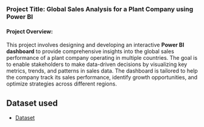 ### Project Title: **Global Sales Analysis for a Plant Company using Power BI**

#### Project Overview:
This project involves designing and developing an interactive **Power BI dashboard** to provide comprehensive insights into the global sales performance of a plant company operating in multiple countries. The goal is to enable stakeholders to make data-driven decisions by visualizing key metrics, trends, and patterns in sales data. The dashboard is tailored to help the company track its sales performance, identify growth opportunities, and optimize strategies across different regions.

## Dataset used 
 - <a href="https://github.com/Sumanmardi/Data-Analysis-Dashboard-/blob/main/Plant_DTS.xls"> Dataset</a>

 
